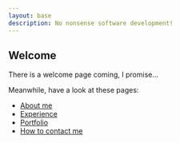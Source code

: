 ```yaml
---
layout: base
description: No nonsense software development!
---
```


## Welcome

There is a welcome page coming, I promise...

Meanwhile, have a look at these pages:
* [About me](/about)
* [Experience](/experience)
* [Portfolio](/portfolio)
* [How to contact me](/contact)